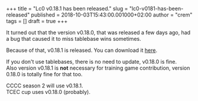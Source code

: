 +++
title = "Lc0 v0.18.1 has been released."
slug = "lc0-v0181-has-been-released"
published = 2018-10-03T15:43:00.001000+02:00
author = "crem"
tags = []
draft = true
+++

It turned out that the version v0.18.0, that was released a few days ago, had
a bug that caused it to miss tablebase wins sometimes.  
  
Because of that, v0.18.1 is released. You can download it
[here](https://github.com/LeelaChessZero/lc0/releases/tag/v0.18.1).  
  
If you don't use tablebases, there is no need to update, v0.18.0 is fine.  
Also version v0.18.1 is **not** necessary for training game contribution,
version 0.18.0 is totally fine for that too.  
  
CCCC season 2 will use v0.18.1.  
TCEC cup uses v0.18.0 (probably).
